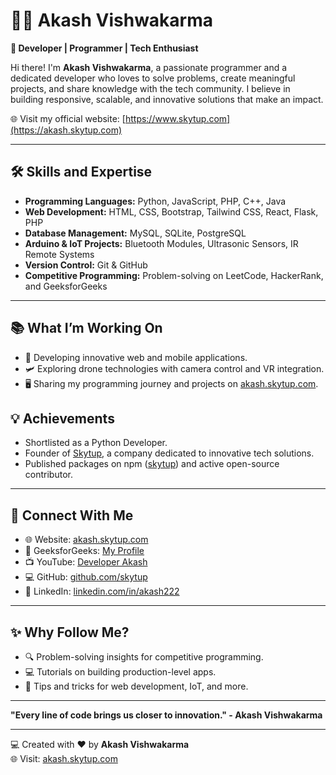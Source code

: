 # 👨‍💻 Akash Vishwakarma 

**🚀 Developer | Programmer | Tech Enthusiast**

Hi there! I'm **Akash Vishwakarma**, a passionate programmer and a dedicated developer who loves to solve problems, create meaningful projects, and share knowledge with the tech community. I believe in building responsive, scalable, and innovative solutions that make an impact.

🌐 Visit my official website: [https://www.skytup.com](https://akash.skytup.com)  

---

## 🛠️ **Skills and Expertise**
- **Programming Languages:** Python, JavaScript, PHP, C++, Java  
- **Web Development:** HTML, CSS, Bootstrap, Tailwind CSS, React, Flask, PHP  
- **Database Management:** MySQL, SQLite, PostgreSQL  
- **Arduino & IoT Projects:** Bluetooth Modules, Ultrasonic Sensors, IR Remote Systems  
- **Version Control:** Git & GitHub  
- **Competitive Programming:** Problem-solving on LeetCode, HackerRank, and GeeksforGeeks  

---

## 📚 **What I’m Working On**
- 🚀 Developing innovative web and mobile applications.  
- 🛩️ Exploring drone technologies with camera control and VR integration.  
- 🖥️ Sharing my programming journey and projects on [akash.skytup.com](https://akash.skytup.com).  

## 💡 **Achievements**
- Shortlisted as a Python Developer.  
- Founder of [Skytup](https://akash.skytup.com), a company dedicated to innovative tech solutions.  
- Published packages on npm ([skytup](https://www.npmjs.com/package/skytup)) and active open-source contributor.  

---

## 💬 **Connect With Me**
- 🌐 Website: [akash.skytup.com](https://akash.skytup.com)  
- 📘 GeeksforGeeks: [My Profile](https://www.geeksforgeeks.org/user/akash12code/)  
- 📺 YouTube: [Developer Akash](https://www.youtube.com/@dev_sky)  
- 💻 GitHub: [github.com/skytup](#)  
- 📝 LinkedIn: [linkedin.com/in/akash222](#)  

---

## ✨ **Why Follow Me?**
- 🔍 Problem-solving insights for competitive programming.  
- 💻 Tutorials on building production-level apps.  
- 🌱 Tips and tricks for web development, IoT, and more.  

---

**"Every line of code brings us closer to innovation." - Akash Vishwakarma**  

---
💻 Created with ❤️ by **Akash Vishwakarma**  
🌐 Visit: [akash.skytup.com](https://akash.skytup.com)
